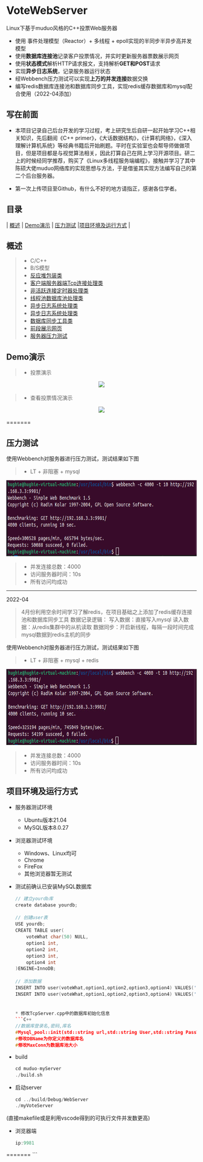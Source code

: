 VoteWebServer
===============
Linux下基于muduo风格的C++投票Web服务器

* 使用 事件处理模型（Reactor）+ 多线程 + epoll实现的半同步半异步高并发模型
* 使用**数据库连接池**记录客户投票情况，并实时更新服务器票数展示网页
* 使用**状态模式**解析HTTP请求报文，支持解析**GET和POST**请求
* 实现**异步日志系统**，记录服务器运行状态
* 经Webbench压力测试可以实现**上万的并发连接**数据交换
* 编写redis数据库连接池和数据库同步工具，实现redis缓存数据库和mysql配合使用（2022-04添加）

写在前面
----
* 本项目记录自己后台开发的学习过程，考上研究生后自研一起开始学习C++相关知识，先后翻阅《C++ primer》，《大话数据结构》，《计算机网络》，《深入理解计算机系统》等经典书籍后开始刷题。平时在实验室也会帮导师做做项目，但是项目都是与视觉算法相关，因此打算自己在网上学习开源项目。研二上的时候经同学推荐，购买了《Linux多线程服务端编程》，接触并学习了其中陈硕大佬muduo网络库的实现思想与方法，于是借鉴其实现方法编写自己的第二个后台服务器。

* 第一次上传项目至Github，有什么不好的地方请指正，感谢各位学者。

目录
-----

| [概述](#概述) | [Demo演示](#Demo演示) | [压力测试](#压力测试) |[项目环境及运行方式](#项目环境及运行方式) |



概述
----------

> * C/C++
> * B/S模型
> * [反应堆包装类](https://github.com/Hughie007/VoteWebServer/tree/master/muduo-myServer/WebServer/Reactor)
> * [客户端服务器端Tcp连接处理类](https://github.com/Hughie007/VoteWebServer/tree/master/muduo-myServer/WebServer/TcpConnection)
> * [非活跃连接定时器处理类](https://github.com/Hughie007/VoteWebServer/tree/master/muduo-myServer/WebServer/TimeManager)
> * [线程池数据库池处理类](https://github.com/Hughie007/VoteWebServer/tree/master/muduo-myServer/WebServer/Pool)
> * [异步日志系统处理类](https://github.com/Hughie007/VoteWebServer/tree/master/muduo-myServer/WebServer/Log)
> * [异步日志系统处理类](https://github.com/Hughie007/VoteWebServer/tree/master/muduo-myServer/WebServer/Log)
> * [数据库同步工具类](https://github.com/Hughie007/VoteWebServer/tree/master/muduo-myServer/WebServer/DbSyn)
> * [前段展示网页](https://github.com/Hughie007/VoteWebServer/tree/master/muduo-myServer/WebServer/root) 
> * [服务器压力测试](https://github.com/Hughie007/VoteWebServer/tree/master/muduo-myServer/WebBench)




Demo演示
----------
> * 投票演示

<div align=center><img src="https://github.com/Hughie007/VoteWebServer/blob/master/resource/vote.gif" height="429"/> </div>




> * 查看投票情况演示

<div align=center><img src="https://github.com/Hughie007/VoteWebServer/blob/master/resource/voteSituation.gif" height="429"/> </div>






=======

压力测试
-------------
使用Webbench对服务器进行压力测试，测试结果如下图

> * LT + 非阻塞 + mysql


<div align=center><img src="https://github.com/Hughie007/VoteWebServer/blob/master/resource/pressTest0.jpg" height="201"/> </div>



> * 并发连接总数：4000
> * 访问服务器时间：10s
> * 所有访问均成功


-------------
2022-04
> 4月份利用空余时间学习了解redis，在项目基础之上添加了redis缓存连接池和数据库同步工具
>数据记录逻辑：
>    写入数据：直接写入mysql
>    读入数据：从redis集群中的从机读取
>    数据同步：开启新线程，每隔一段时间完成mysql数据到redis主机的同步
    
使用Webbench对服务器进行压力测试，测试结果如下图

> * LT + 非阻塞 + mysql + redis

<div align=center><img src="https://github.com/Hughie007/VoteWebServer/blob/master/resource/pressTest1.jpg" height="201"/> </div>



> * 并发连接总数：4000
> * 访问服务器时间：10s
> * 所有访问均成功

项目环境及运行方式
------------
* 服务器测试环境
	* Ubuntu版本21.04
	* MySQL版本8.0.27
* 浏览器测试环境
	* Windows、Linux均可
	* Chrome
	* FireFox
	* 其他浏览器暂无测试

* 测试前确认已安装MySQL数据库

    ```C++
    // 建立yourdb库
    create database yourdb;

    // 创建user表
    USE yourdb;
    CREATE TABLE user(
        voteWhat char(50) NULL,
        option1 int,
        option2 int,
        option3 int,
        option4 int
    )ENGINE=InnoDB;

    // 添加数据
    INSERT INTO user(voteWhat,option1,option2,option3,option4) VALUES('sport',0,0,0,0);
    INSERT INTO user(voteWhat,option1,option2,option3,option4) VALUES('fruit',0,0,0,0);


    * 修改TcpServer.cpp中的数据库初始化信息
    ```C++
    //数据库登录名,密码,库名
    #Mysql_pool::init(std::string url,std::string User,std::string PassWord,std::string DBName,int port,int MaxConn)
    #修改DBName为你定义的数据库名
    #修改MaxConn为数据库池大小
    ```

* build

    ```C++
    cd muduo-myServer
    ./build.sh
    ```

* 启动server

    ```C++
    cd ../build/Debug/WebServer
    ./myVoteServer
    ```
(直接makefile或是利用vscode得到的可执行文件并发数更高)

* 浏览器端

    ```C++
    ip:9981

    ```
=======
    ```



